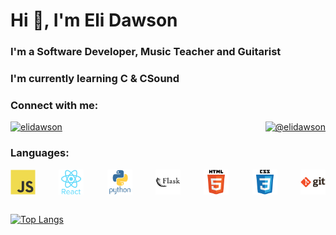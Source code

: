<h1>Hi 👋, I'm Eli Dawson</h1>
<h3 >I'm a Software Developer, Music Teacher and Guitarist</h3> 
<h3>I'm currently learning C & CSound</h3>

<h3>Connect with me:</h3>
<div style="display: flex; justify-content: space-between;">
  <!-- Linkedin Link -->
  <a href="https://linkedin.com/in/elidawson">
    <img
      src="https://raw.githubusercontent.com/rahuldkjain/github-profile-readme-generator/master/src/images/icons/Social/linked-in-alt.svg"
      alt="elidawson"
      height="30"
      width="40"
    />
  </a>
  <!-- Medium Link -->
  <a href="https://medium.com/@elidawson">
    <img
      src="https://raw.githubusercontent.com/rahuldkjain/github-profile-readme-generator/master/src/images/icons/Social/medium.svg"
      alt="@elidawson"
      height="30"
      width="40"
    />
  </a>
</div>

<h3>Languages:</h3>
<div style="display: flex; justify-content: space-between;">
  <!-- Javascript Icon -->
  <img
    src="./javascript-icon.svg"
    alt="javascript"
    width="40"
    height="40"
  />
  <!-- React Icon -->
  <img
    src="./react-icon.svg"
    alt="react"
    width="40"
    height="40"
  />
   <!-- Python Icon -->
  <img
    src="./python-icon.svg"
    alt="python"
    width="40"
    height="40"
  />
  <!-- Flask Icon -->
  <img
    src="./flask-icon.svg"
    alt="flask"
    width="40"
    height="40"
  />
  <!-- HTML Icon -->
  <img
    src="./html5-icon.svg"
    alt="html5"
    width="40"
    height="40"
  />
  <!-- CSS Icon -->
  <img
    src="./css3-icon.svg"
    alt="css3"
    width="40" 
    height="40"
  />
  <!-- Git Icon-->
  <img
    src="./git-icon.svg"
    alt="git"
    width="40"
    height="40"
  />
</div>

</br>

[![Top Langs](https://github-readme-stats.vercel.app/api/top-langs/?username=elidawson&layout=compact)](https://github.com/anuraghazra/github-readme-stats)
